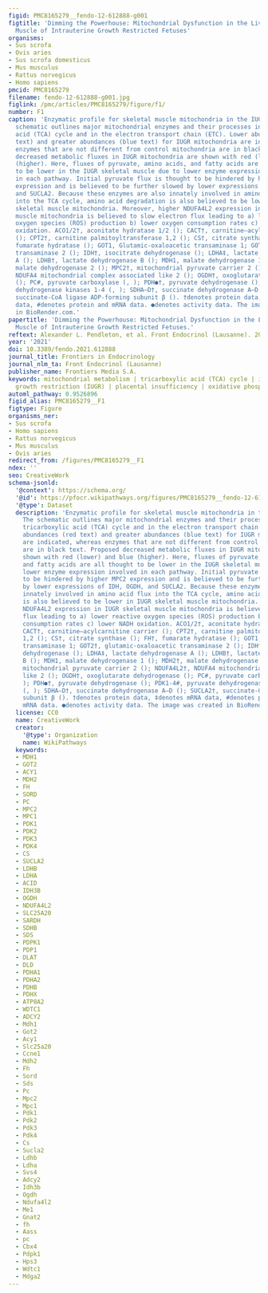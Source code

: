 ```yaml
---
figid: PMC8165279__fendo-12-612888-g001
figtitle: 'Dimming the Powerhouse: Mitochondrial Dysfunction in the Liver and Skeletal
  Muscle of Intrauterine Growth Restricted Fetuses'
organisms:
- Sus scrofa
- Ovis aries
- Sus scrofa domesticus
- Mus musculus
- Rattus norvegicus
- Homo sapiens
pmcid: PMC8165279
filename: fendo-12-612888-g001.jpg
figlink: /pmc/articles/PMC8165279/figure/f1/
number: F1
caption: 'Enzymatic profile for skeletal muscle mitochondria in the IUGR fetus. The
  schematic outlines major mitochondrial enzymes and their processes in the tricarboxylic
  acid (TCA) cycle and in the electron transport chain (ETC). Lower abundances (red
  text) and greater abundances (blue text) for IUGR mitochondria are indicated, whereas
  enzymes that are not different from control mitochondria are in black text. Proposed
  decreased metabolic fluxes in IUGR mitochondria are shown with red (lower) and blue
  (higher). Here, fluxes of pyruvate, amino acids, and fatty acids are all thought
  to be lower in the IUGR skeletal muscle due to lower enzyme expression involved
  in each pathway. Initial pyruvate flux is thought to be hindered by higher MPC2
  expression and is believed to be further slowed by lower expressions of IDH, OGDH,
  and SUCLA2. Because these enzymes are also innately involved in amino acid flux
  into the TCA cycle, amino acid degradation is also believed to be lower in IUGR
  skeletal muscle mitochondria. Moreover, higher NDUFA4L2 expression in IUGR skeletal
  muscle mitochondria is believed to slow electron flux leading to a) lower reactive
  oxygen species (ROS) production b) lower oxygen consumption rates c) lower NADH
  oxidation. ACO1/2†, aconitate hydratase 1/2 (); CACT†, carnitine–acylcarnitine carrier
  (); CPT2†, carnitine palmitoyltransferase 1,2 (); CS†, citrate synthase (); FH†,
  fumarate hydratase (); GOT1, Glutamic-oxaloacetic transaminase 1; GOT2†, glutamic-oxaloacetic
  transaminase 2 (); IDH†, isocitrate dehydrogenase (); LDHA‡, lactate dehydrogenase
  A (); LDHB†, lactate dehydrogenase B (); MDH1, malate dehydrogenase 1 (); MDH2†,
  malate dehydrogenase 2 (); MPC2†, mitochondrial pyruvate carrier 2 (); NDUFA4L2†,
  NDUFA4 mitochondrial complex associated like 2 (); OGDH†, oxoglutarate dehydrogenase
  (); PC#, pyruvate carboxylase (, ); PDH●†, pyruvate dehydrogenase (); PDK1-4#, pyruvate
  dehydrogenase kinases 1-4 (, ); SDHA–D†, succinate dehydrogenase A–D (); SUCLA2†,
  succinate-CoA ligase ADP-forming subunit β (). †denotes protein data, ‡denotes mRNA
  data, #denotes protein and mRNA data. ●denotes activity data. The image was created
  in BioRender.com.'
papertitle: 'Dimming the Powerhouse: Mitochondrial Dysfunction in the Liver and Skeletal
  Muscle of Intrauterine Growth Restricted Fetuses.'
reftext: Alexander L. Pendleton, et al. Front Endocrinol (Lausanne). 2021;12:612888.
year: '2021'
doi: 10.3389/fendo.2021.612888
journal_title: Frontiers in Endocrinology
journal_nlm_ta: Front Endocrinol (Lausanne)
publisher_name: Frontiers Media S.A.
keywords: mitochondrial metabolism | tricarboxylic acid (TCA) cycle | intrauterine
  growth restriction (IUGR) | placental insufficiency | oxidative phosphorylation
automl_pathway: 0.9526896
figid_alias: PMC8165279__F1
figtype: Figure
organisms_ner:
- Sus scrofa
- Homo sapiens
- Rattus norvegicus
- Mus musculus
- Ovis aries
redirect_from: /figures/PMC8165279__F1
ndex: ''
seo: CreativeWork
schema-jsonld:
  '@context': https://schema.org/
  '@id': https://pfocr.wikipathways.org/figures/PMC8165279__fendo-12-612888-g001.html
  '@type': Dataset
  description: 'Enzymatic profile for skeletal muscle mitochondria in the IUGR fetus.
    The schematic outlines major mitochondrial enzymes and their processes in the
    tricarboxylic acid (TCA) cycle and in the electron transport chain (ETC). Lower
    abundances (red text) and greater abundances (blue text) for IUGR mitochondria
    are indicated, whereas enzymes that are not different from control mitochondria
    are in black text. Proposed decreased metabolic fluxes in IUGR mitochondria are
    shown with red (lower) and blue (higher). Here, fluxes of pyruvate, amino acids,
    and fatty acids are all thought to be lower in the IUGR skeletal muscle due to
    lower enzyme expression involved in each pathway. Initial pyruvate flux is thought
    to be hindered by higher MPC2 expression and is believed to be further slowed
    by lower expressions of IDH, OGDH, and SUCLA2. Because these enzymes are also
    innately involved in amino acid flux into the TCA cycle, amino acid degradation
    is also believed to be lower in IUGR skeletal muscle mitochondria. Moreover, higher
    NDUFA4L2 expression in IUGR skeletal muscle mitochondria is believed to slow electron
    flux leading to a) lower reactive oxygen species (ROS) production b) lower oxygen
    consumption rates c) lower NADH oxidation. ACO1/2†, aconitate hydratase 1/2 ();
    CACT†, carnitine–acylcarnitine carrier (); CPT2†, carnitine palmitoyltransferase
    1,2 (); CS†, citrate synthase (); FH†, fumarate hydratase (); GOT1, Glutamic-oxaloacetic
    transaminase 1; GOT2†, glutamic-oxaloacetic transaminase 2 (); IDH†, isocitrate
    dehydrogenase (); LDHA‡, lactate dehydrogenase A (); LDHB†, lactate dehydrogenase
    B (); MDH1, malate dehydrogenase 1 (); MDH2†, malate dehydrogenase 2 (); MPC2†,
    mitochondrial pyruvate carrier 2 (); NDUFA4L2†, NDUFA4 mitochondrial complex associated
    like 2 (); OGDH†, oxoglutarate dehydrogenase (); PC#, pyruvate carboxylase (,
    ); PDH●†, pyruvate dehydrogenase (); PDK1-4#, pyruvate dehydrogenase kinases 1-4
    (, ); SDHA–D†, succinate dehydrogenase A–D (); SUCLA2†, succinate-CoA ligase ADP-forming
    subunit β (). †denotes protein data, ‡denotes mRNA data, #denotes protein and
    mRNA data. ●denotes activity data. The image was created in BioRender.com.'
  license: CC0
  name: CreativeWork
  creator:
    '@type': Organization
    name: WikiPathways
  keywords:
  - MDH1
  - GOT2
  - ACY1
  - MDH2
  - FH
  - SORD
  - PC
  - MPC2
  - MPC1
  - PDK1
  - PDK2
  - PDK3
  - PDK4
  - CS
  - SUCLA2
  - LDHB
  - LDHA
  - ACID
  - IDH3B
  - OGDH
  - NDUFA4L2
  - SLC25A20
  - SARDH
  - SDHB
  - SDS
  - PDPK1
  - PDP1
  - DLAT
  - DLD
  - PDHA1
  - PDHA2
  - PDHB
  - PDHX
  - ATP8A2
  - WDTC1
  - ADCY2
  - Mdh1
  - Got2
  - Acy1
  - Slc25a20
  - Ccne1
  - Mdh2
  - Fh
  - Sord
  - Sds
  - Pc
  - Mpc2
  - Mpc1
  - Pdk1
  - Pdk2
  - Pdk3
  - Pdk4
  - Cs
  - Sucla2
  - Ldhb
  - Ldha
  - Svs4
  - Adcy2
  - Idh3b
  - Ogdh
  - Ndufa4l2
  - Me1
  - Gnat2
  - fh
  - Aass
  - pc
  - Cbx4
  - Pdpk1
  - Hps3
  - Wdtc1
  - Mdga2
---
```

